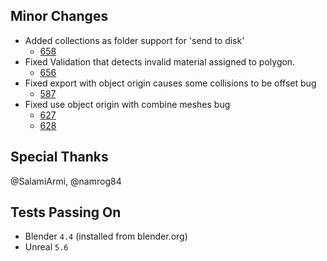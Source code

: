 ## Minor Changes
* Added collections as folder support for 'send to disk'
  * [658](https://github.com/EpicGamesExt/BlenderTools/pull/658)
* Fixed Validation that detects invalid material assigned to polygon.
  * [656](https://github.com/EpicGamesExt/BlenderTools/pull/656)
* Fixed export with object origin causes some collisions to be offset bug
  * [587](https://github.com/EpicGamesExt/BlenderTools/issues/587)
* Fixed use object origin with combine meshes bug
  * [627](https://github.com/EpicGamesExt/BlenderTools/issues/627)
  * [628](https://github.com/EpicGamesExt/BlenderTools/issues/628)

## Special Thanks
@SalamiArmi, @namrog84

## Tests Passing On
* Blender `4.4` (installed from blender.org)
* Unreal `5.6`
